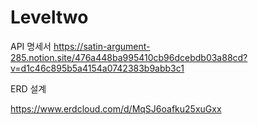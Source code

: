 # Leveltwo

API 명세서
https://satin-argument-285.notion.site/476a448ba995410cb96dcebdb03a88cd?v=d1c46c895b5a4154a0742383b9abb3c1

ERD 설계

https://www.erdcloud.com/d/MqSJ6oafku25xuGxx
